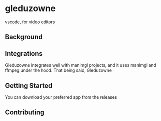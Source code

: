 # gleduzowne

vscode, for video editors

## Background


## Integrations

Gleduzowne integrates well with manimgl projects, and it uses manimgl and ffmpeg under the hood.
That being said, Gleduzowne 

## Getting Started

You can download your preferred app from the releases

## Contributing